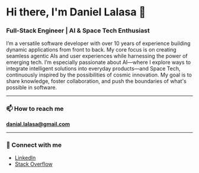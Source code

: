 # Hi there, I'm Daniel Lalasa 👋

### Full-Stack Engineer | AI & Space Tech Enthusiast

I’m a versatile software developer with over 10 years of experience building dynamic applications from front to back. My core focus is on creating seamless agentic AIs and user experiences while harnessing the power of emerging tech. I’m especially passionate about AI—where I explore ways to integrate intelligent solutions into everyday products—and Space Tech, continuously inspired by the possibilities of cosmic innovation. My goal is to share knowledge, foster collaboration, and push the boundaries of what's possible in software.

---

### 📫 How to reach me
**danial.lalasa@gmail.com**

---

### 🔗 Connect with me
- [LinkedIn](https://www.linkedin.com/in/danial-lalasa)
- [Stack Overflow](https://stackoverflow.com/users/5866984/daniellalasa)
